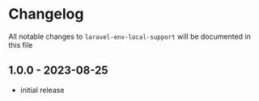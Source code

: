 # Changelog

All notable changes to `laravel-env-local-support` will be documented in this file

## 1.0.0 - 2023-08-25

- initial release
